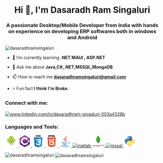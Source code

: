 <h1 align="center">Hi 👋, I'm Dasaradh Ram Singaluri</h1>
<h3 align="center">A passionate Desktop/Mobile Developer from India with hands on experience on developing ERP softwares both in windows and Android</h3>

<p align="left"> <img src="https://komarev.com/ghpvc/?username=dasaradhramsingaluri&label=Profile%20views&color=0e75b6&style=flat" alt="dasaradhramsingaluri" /> </p>

- 🌱 I’m currently learning **.NET MAUI , ASP.NET**

- 💬 Ask me about **Java,C#,.NET,MSSQL,MongoDB**

- 📫 How to reach me **dasaradhramsingaluri@gmail.com**

- ⚡ Fun fact **I think I'm Broke.**

<h3 align="left">Connect with me:</h3>
<p align="left">
<a href="https://linkedin.com/in/www.linkedin.com/in/dasaradhram-singaluri-003a4328b/" target="blank"><img align="center" src="https://raw.githubusercontent.com/rahuldkjain/github-profile-readme-generator/master/src/images/icons/Social/linked-in-alt.svg" alt="www.linkedin.com/in/dasaradhram-singaluri-003a4328b" height="30" width="40" /></a>
</p>

<h3 align="left">Languages and Tools:</h3>
<p align="left"> <a href="https://developer.android.com" target="_blank" rel="noreferrer"> <img src="https://raw.githubusercontent.com/devicons/devicon/master/icons/android/android-original-wordmark.svg" alt="android" width="40" height="40"/> </a> <a href="https://www.w3schools.com/cs/" target="_blank" rel="noreferrer"> <img src="https://raw.githubusercontent.com/devicons/devicon/master/icons/csharp/csharp-original.svg" alt="csharp" width="40" height="40"/> </a> <a href="https://www.w3schools.com/css/" target="_blank" rel="noreferrer"> <img src="https://raw.githubusercontent.com/devicons/devicon/master/icons/css3/css3-original-wordmark.svg" alt="css3" width="40" height="40"/> </a> <a href="https://www.w3.org/html/" target="_blank" rel="noreferrer"> <img src="https://raw.githubusercontent.com/devicons/devicon/master/icons/html5/html5-original-wordmark.svg" alt="html5" width="40" height="40"/> </a> <a href="https://www.java.com" target="_blank" rel="noreferrer"> <img src="https://raw.githubusercontent.com/devicons/devicon/master/icons/java/java-original.svg" alt="java" width="40" height="40"/> </a> <a href="https://www.mathworks.com/" target="_blank" rel="noreferrer"> <img src="https://upload.wikimedia.org/wikipedia/commons/2/21/Matlab_Logo.png" alt="matlab" width="40" height="40"/> </a> <a href="https://www.mongodb.com/" target="_blank" rel="noreferrer"> <img src="https://raw.githubusercontent.com/devicons/devicon/master/icons/mongodb/mongodb-original-wordmark.svg" alt="mongodb" width="40" height="40"/> </a> <a href="https://www.microsoft.com/en-us/sql-server" target="_blank" rel="noreferrer"> <img src="https://www.svgrepo.com/show/303229/microsoft-sql-server-logo.svg" alt="mssql" width="40" height="40"/> </a> <a href="https://www.python.org" target="_blank" rel="noreferrer"> <img src="https://raw.githubusercontent.com/devicons/devicon/master/icons/python/python-original.svg" alt="python" width="40" height="40"/> </a> </p>

<p><img align="left" src="https://github-readme-stats.vercel.app/api/top-langs?username=dasaradhramsingaluri&show_icons=true&locale=en&layout=compact" alt="dasaradhramsingaluri" /></p>

<p>&nbsp;<img align="center" src="https://github-readme-stats.vercel.app/api?username=dasaradhramsingaluri&show_icons=true&locale=en" alt="dasaradhramsingaluri" /></p>
